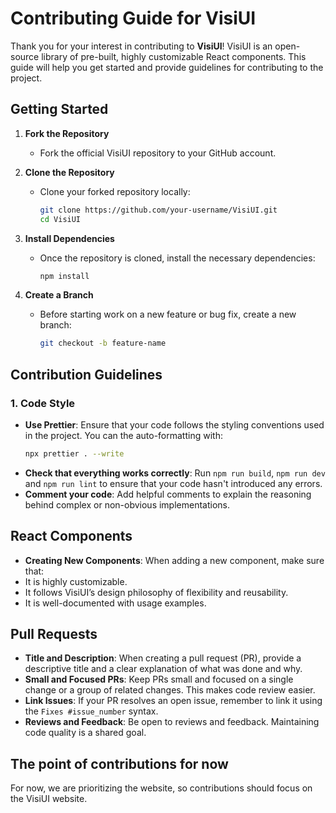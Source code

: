 # Contributing Guide for VisiUI

Thank you for your interest in contributing to **VisiUI**! VisiUI is an open-source library of pre-built, highly customizable React components. This guide will help you get started and provide guidelines for contributing to the project.

## Getting Started

1. **Fork the Repository**
   - Fork the official VisiUI repository to your GitHub account.

2. **Clone the Repository**
   - Clone your forked repository locally:
     ```bash
     git clone https://github.com/your-username/VisiUI.git
     cd VisiUI
     ```

3. **Install Dependencies**
   - Once the repository is cloned, install the necessary dependencies:
     ```bash
     npm install
     ```

4. **Create a Branch**
   - Before starting work on a new feature or bug fix, create a new branch:
     ```bash
     git checkout -b feature-name
     ```

## Contribution Guidelines

### 1. Code Style

- **Use Prettier**: Ensure that your code follows the styling conventions used in the project. You can the auto-formatting with:
  ```bash
  npx prettier . --write
  ```
- **Check that everything works correctly**: Run ```npm run build```, ```npm run dev``` and ```npm run lint``` to ensure that your code hasn't introduced any errors.
- **Comment your code**: Add helpful comments to explain the reasoning behind complex or non-obvious implementations.

## React Components

- **Creating New Components**: When adding a new component, make sure that:
- It is highly customizable.
- It follows VisiUI’s design philosophy of flexibility and reusability.
- It is well-documented with usage examples.

## Pull Requests

- **Title and Description**: When creating a pull request (PR), provide a descriptive title and a clear explanation of what was done and why.
- **Small and Focused PRs**: Keep PRs small and focused on a single change or a group of related changes. This makes code review easier.
- **Link Issues**: If your PR resolves an open issue, remember to link it using the `Fixes #issue_number` syntax.
- **Reviews and Feedback**: Be open to reviews and feedback. Maintaining code quality is a shared goal.

## The point of contributions for now
For now, we are prioritizing the website, so contributions should focus on the VisiUI website.
